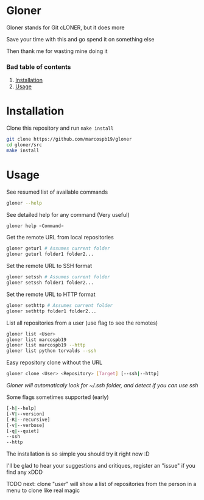 # Gloner

Gloner stands for Git cLONER, but it does more

Save your time with this and go spend it on something else

Then thank me for wasting mine doing it

### Bad table of contents

1. [Installation](https://github.com/marcospb19/gloner#installation)
2. [Usage](https://github.com/marcospb19/gloner#usage)

# Installation

Clone this repository and run `make install`
```sh
git clone https://github.com/marcospb19/gloner
cd gloner/src
make install
```

# Usage

See resumed list of available commands
```sh
gloner --help
```

See detailed help for any command (Very useful)
```sh
gloner help <Command>
```

Get the remote URL from local repositories
```sh
gloner geturl # Assumes current folder
gloner geturl folder1 folder2...
```

Set the remote URL to SSH format
```sh
gloner setssh # Assumes current folder
gloner setssh folder1 folder2...
```

Set the remote URL to HTTP format
```sh
gloner sethttp # Assumes current folder
gloner sethttp folder1 folder2...
```

List all repositories from a user (use flag to see the remotes)
```sh
gloner list <User>
gloner list marcospb19
gloner list marcospb19 --http
gloner list python torvalds --ssh
```

Easy repository clone without the URL
```sh
gloner clone <User> <Repository> [Target] [--ssh|--http]
```
_Gloner will automaticaly look for ~/.ssh folder, and detect if you can use ssh_

Some flags sometimes supported (early)
```sh
[-h|--help]
[-V|--version]
[-R|--recursive]
[-v|--verbose]
[-q|--quiet]
--ssh
--http
```

The installation is so simple you should try it right now :D

I'll be glad to hear your suggestions and critiques, register an "issue" if you
find any xDDD

TODO next: clone "user" will show a list of repositories from the person in a menu
to clone like real magic
